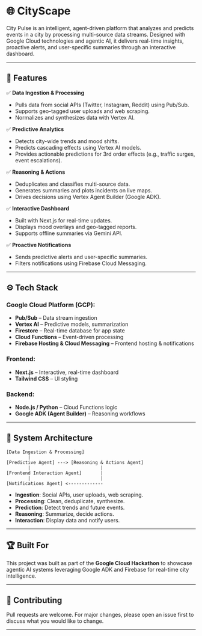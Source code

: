 # 🌐 CityScape

City Pulse is an intelligent, agent-driven platform that analyzes and predicts events in a city by processing multi-source data streams. Designed with Google Cloud technologies and agentic AI, it delivers real-time insights, proactive alerts, and user-specific summaries through an interactive dashboard.

---

## 🚀 Features

✅ **Data Ingestion & Processing**

* Pulls data from social APIs (Twitter, Instagram, Reddit) using Pub/Sub.
* Supports geo-tagged user uploads and web scraping.
* Normalizes and synthesizes data with Vertex AI.

✅ **Predictive Analytics**

* Detects city-wide trends and mood shifts.
* Predicts cascading effects using Vertex AI models.
* Provides actionable predictions for 3rd order effects (e.g., traffic surges, event escalations).

✅ **Reasoning & Actions**

* Deduplicates and classifies multi-source data.
* Generates summaries and plots incidents on live maps.
* Drives decisions using Vertex Agent Builder (Google ADK).

✅ **Interactive Dashboard**

* Built with Next.js for real-time updates.
* Displays mood overlays and geo-tagged reports.
* Supports offline summaries via Gemini API.

✅ **Proactive Notifications**

* Sends predictive alerts and user-specific summaries.
* Filters notifications using Firebase Cloud Messaging.

---

## ⚙️ Tech Stack

### Google Cloud Platform (GCP):

* **Pub/Sub** – Data stream ingestion
* **Vertex AI** – Predictive models, summarization
* **Firestore** – Real-time database for app state
* **Cloud Functions** – Event-driven processing
* **Firebase Hosting & Cloud Messaging** – Frontend hosting & notifications

### Frontend:

* **Next.js** – Interactive, real-time dashboard
* **Tailwind CSS** – UI styling

### Backend:

* **Node.js / Python** – Cloud Functions logic
* **Google ADK (Agent Builder)** – Reasoning workflows

---

## 🧠 System Architecture

```
[Data Ingestion & Processing]
        |
[Predictive Agent] ---> [Reasoning & Actions Agent]
        |                          |
[Frontend Interaction Agent]       |
        |                          |
[Notifications Agent] <-------------
```

* **Ingestion**: Social APIs, user uploads, web scraping.
* **Processing**: Clean, deduplicate, synthesize.
* **Prediction**: Detect trends and future events.
* **Reasoning**: Summarize, decide actions.
* **Interaction**: Display data and notify users.

---

## 🏆 Built For

This project was built as part of the **Google Cloud Hackathon** to showcase agentic AI systems leveraging Google ADK and Firebase for real-time city intelligence.

---

## 🤝 Contributing

Pull requests are welcome. For major changes, please open an issue first to discuss what you would like to change.

---
